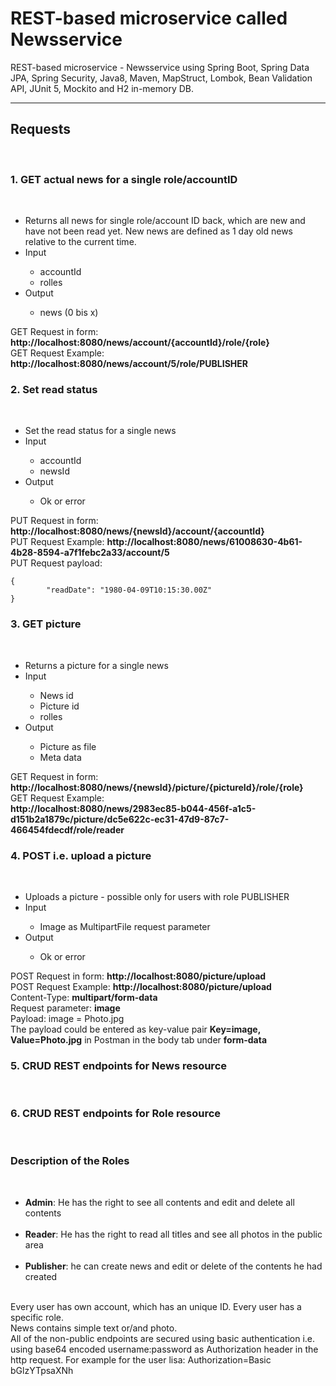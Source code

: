 # REST-based microservice called Newsservice
REST-based microservice - Newsservice using Spring Boot, Spring Data JPA, Spring Security, Java8, Maven, MapStruct, Lombok, Bean Validation API, JUnit 5, Mockito and H2 in-memory DB.
<hr>
<h2>Requests</h2> <br>
<h3>1. GET actual news for a single role/accountID</h3><br>
<ul>
  <li>Returns all news for single role/account ID back, which are new and have not been read yet. New news are defined as 1 day old news relative to the current time.</li>
  <li>Input</li>
  <ul>
        <li>accountId</li>
        <li>rolles</li>
  </ul>
  <li>Output</li>
    <ul>
        <li>news (0 bis x)</li>
  </ul>
</ul>
GET Request in form: <b>http://localhost:8080/news/account/{accountId}/role/{role}</b> <br>
GET Request Example: <b>http://localhost:8080/news/account/5/role/PUBLISHER</b>
<h3>2. Set read status</h3><br>
<ul>
  <li>Set the read status for a single news</li>
  <li>Input</li>
  <ul>
        <li>accountId</li>
        <li>newsId</li>
  </ul>
  <li>Output</li>
    <ul>
        <li>Ok or error</li>
  </ul>
</ul>
PUT Request in form: <b>http://localhost:8080/news/{newsId}/account/{accountId}</b> <br>
PUT Request Example: <b>http://localhost:8080/news/61008630-4b61-4b28-8594-a7f1febc2a33/account/5</b> <br>
PUT Request payload: <br>
<code>
{
        "readDate": "1980-04-09T10:15:30.00Z"
}
</code>
<h3>3. GET picture</h3><br>
<ul>
  <li>Returns a picture for a single news</li>
  <li>Input</li>
  <ul>
        <li>News id</li>
        <li>Picture id</li>
        <li>rolles</li>
  </ul>
  <li>Output</li>
    <ul>
        <li>Picture as file</li>
        <li>Meta data</li>
  </ul>
</ul>
GET Request in form: <b>http://localhost:8080/news/{newsId}/picture/{pictureId}/role/{role}</b> <br>
GET Request Example: <br> <b>http://localhost:8080/news/2983ec85-b044-456f-a1c5-d151b2a1879c/picture/dc5e622c-ec31-47d9-87c7-466454fdecdf/role/reader</b> <br>
<h3>4. POST i.e. upload a picture</h3><br>
<ul>
  <li>Uploads a picture - possible only for users with role PUBLISHER</li>
  <li>Input</li>
  <ul>
        <li>Image as MultipartFile request parameter</li>
  </ul>
  <li>Output</li>
    <ul>
        <li>Ok or error</li>
  </ul>
</ul>
POST Request in form: <b>http://localhost:8080/picture/upload</b> <br>
POST Request Example: <b>http://localhost:8080/picture/upload</b> <br>
Content-Type: <b>multipart/form-data</b> <br>
Request parameter: <b>image</b> <br>
Payload: image = Photo.jpg <br>
The payload could be entered as key-value pair <b>Key=image, Value=Photo.jpg</b> in Postman in the body tab under <b>form-data</b> <br> 
<h3>5. CRUD REST endpoints for News resource</h3><br>
<h3>6. CRUD REST endpoints for Role resource</h3><br>
<h3>Description of the Roles</h3><br>
<ul>
  <li><b>Admin</b>: He has the right to see all contents and edit and delete all contents</li> <br>
  <li><b>Reader</b>: He has the right to read all titles and see all photos in the public area</li> <br>
  <li><b>Publisher</b>: he can create news and edit or delete of the contents he had created</li> <br>
</ul>
Every user has own account, which has an unique ID. Every user has a specific role. <br>
News contains simple text or/and photo. <br>
All of the non-public endpoints are secured using basic authentication i.e. using base64 encoded username:password as Authorization header in the http request.
For example for the user lisa: Authorization=Basic bGlzYTpsaXNh


